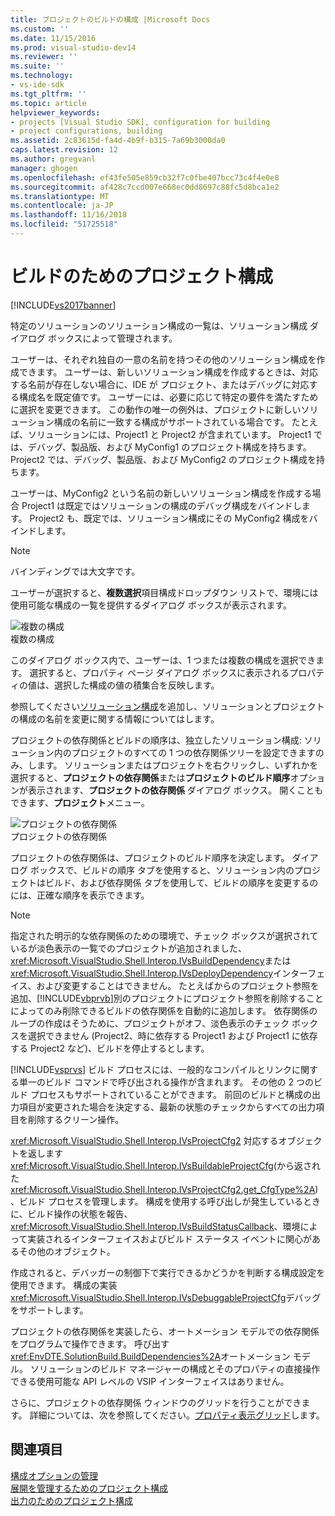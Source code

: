 ```yaml
---
title: プロジェクトのビルドの構成 |Microsoft Docs
ms.custom: ''
ms.date: 11/15/2016
ms.prod: visual-studio-dev14
ms.reviewer: ''
ms.suite: ''
ms.technology:
- vs-ide-sdk
ms.tgt_pltfrm: ''
ms.topic: article
helpviewer_keywords:
- projects [Visual Studio SDK], configuration for building
- project configurations, building
ms.assetid: 2c83615d-fa4d-4b9f-b315-7a69b3000da0
caps.latest.revision: 12
ms.author: gregvanl
manager: ghogen
ms.openlocfilehash: ef43fe505e859cb32f7c0fbe407bcc73c4f4e0e8
ms.sourcegitcommit: af428c7ccd007e668ec0dd8697c88fc5d8bca1e2
ms.translationtype: MT
ms.contentlocale: ja-JP
ms.lasthandoff: 11/16/2018
ms.locfileid: "51725518"
---
```

# <a name="project-configuration-for-building"></a>ビルドのためのプロジェクト構成
[!INCLUDE[vs2017banner](../../includes/vs2017banner.md)]

特定のソリューションのソリューション構成の一覧は、ソリューション構成 ダイアログ ボックスによって管理されます。  
  
 ユーザーは、それぞれ独自の一意の名前を持つその他のソリューション構成を作成できます。 ユーザーは、新しいソリューション構成を作成するときは、対応する名前が存在しない場合に、IDE が プロジェクト、またはデバッグに対応する構成名を既定値です。 ユーザーには、必要に応じて特定の要件を満たすために選択を変更できます。 この動作の唯一の例外は、プロジェクトに新しいソリューション構成の名前に一致する構成がサポートされている場合です。 たとえば、ソリューションには、Project1 と Project2 が含まれています。 Project1 では、デバッグ、製品版、および MyConfig1 のプロジェクト構成を持ちます。 Project2 では、デバッグ、製品版、および MyConfig2 のプロジェクト構成を持ちます。  
  
 ユーザーは、MyConfig2 という名前の新しいソリューション構成を作成する場合 Project1 は既定ではソリューションの構成のデバッグ構成をバインドします。 Project2 も、既定では、ソリューション構成にその MyConfig2 構成をバインドします。  
  
> [!NOTE]
>  バインディングでは大文字です。  
  
 ユーザーが選択すると、**複数選択**項目構成ドロップダウン リストで、環境には使用可能な構成の一覧を提供するダイアログ ボックスが表示されます。  
  
 ![複数の構成](../../extensibility/internals/media/vsmultiplecfgs.gif "vsMultipleCfgs")  
複数の構成  
  
 このダイアログ ボックス内で、ユーザーは、1 つまたは複数の構成を選択できます。 選択すると、プロパティ ページ ダイアログ ボックスに表示されるプロパティの値は、選択した構成の値の積集合を反映します。  
  
 参照してください[ソリューション構成](../../extensibility/internals/solution-configuration.md)を追加し、ソリューションとプロジェクトの構成の名前を変更に関する情報についてはします。  
  
 プロジェクトの依存関係とビルドの順序は、独立したソリューション構成: ソリューション内のプロジェクトのすべての 1 つの依存関係ツリーを設定できますのみ、します。 ソリューションまたはプロジェクトを右クリックし、いずれかを選択すると、**プロジェクトの依存関係**または**プロジェクトのビルド順序**オプションが表示されます、**プロジェクトの依存関係** ダイアログ ボックス。 開くこともできます、**プロジェクト**メニュー。  
  
 ![プロジェクトの依存関係](../../extensibility/internals/media/vsprojdependencies.gif "vsProjDependencies")  
プロジェクトの依存関係  
  
 プロジェクトの依存関係は、プロジェクトのビルド順序を決定します。 ダイアログ ボックスで、ビルドの順序 タブを使用すると、ソリューション内のプロジェクトはビルド、および依存関係 タブを使用して、ビルドの順序を変更するのには、正確な順序を表示できます。  
  
> [!NOTE]
>  指定された明示的な依存関係のための環境で、チェック ボックスが選択されているが淡色表示の一覧でのプロジェクトが追加されました、<xref:Microsoft.VisualStudio.Shell.Interop.IVsBuildDependency>または<xref:Microsoft.VisualStudio.Shell.Interop.IVsDeployDependency>インターフェイス、および変更することはできません。 たとえばからのプロジェクト参照を追加、[!INCLUDE[vbprvb](../../includes/vbprvb-md.md)]別のプロジェクトにプロジェクト参照を削除することによってのみ削除できるビルドの依存関係を自動的に追加します。 依存関係のループの作成はそうために、プロジェクトがオフ、淡色表示のチェック ボックスを選択できません (Project2、時に依存する Project1 および Project1 に依存する Project2 など)、ビルドを停止するとします。  
  
 [!INCLUDE[vsprvs](../../includes/vsprvs-md.md)] ビルド プロセスには、一般的なコンパイルとリンクに関する単一のビルド コマンドで呼び出される操作が含まれます。 その他の 2 つのビルド プロセスもサポートされていることができます。 前回のビルドと構成の出力項目が変更された場合を決定する、最新の状態のチェックからすべての出力項目を削除するクリーン操作。  
  
 <xref:Microsoft.VisualStudio.Shell.Interop.IVsProjectCfg2> 対応するオブジェクトを返します<xref:Microsoft.VisualStudio.Shell.Interop.IVsBuildableProjectCfg>(から返された<xref:Microsoft.VisualStudio.Shell.Interop.IVsProjectCfg2.get_CfgType%2A>)、ビルド プロセスを管理します。 構成を使用する呼び出しが発生しているときに、ビルド操作の状態を報告、 <xref:Microsoft.VisualStudio.Shell.Interop.IVsBuildStatusCallback>、環境によって実装されるインターフェイスおよびビルド ステータス イベントに関心があるその他のオブジェクト。  
  
 作成されると、デバッガーの制御下で実行できるかどうかを判断する構成設定を使用できます。 構成の実装<xref:Microsoft.VisualStudio.Shell.Interop.IVsDebuggableProjectCfg>デバッグをサポートします。  
  
 プロジェクトの依存関係を実装したら、オートメーション モデルでの依存関係をプログラムで操作できます。 呼び出す<xref:EnvDTE.SolutionBuild.BuildDependencies%2A>オートメーション モデル。 ソリューションのビルド マネージャーの構成とそのプロパティの直接操作できる使用可能な API レベルの VSIP インターフェイスはありません。  
  
 さらに、プロジェクトの依存関係 ウィンドウのグリッドを行うことができます。 詳細については、次を参照してください。[プロパティ表示グリッド](../../extensibility/internals/properties-display-grid.md)します。  
  
## <a name="see-also"></a>関連項目  
 [構成オプションの管理](../../extensibility/internals/managing-configuration-options.md)   
 [展開を管理するためのプロジェクト構成](../../extensibility/internals/project-configuration-for-managing-deployment.md)   
 [出力のためのプロジェクト構成](../../extensibility/internals/project-configuration-for-output.md)

